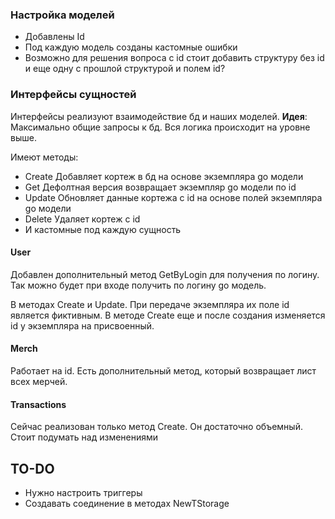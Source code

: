 ### Настройка моделей
- Добавлены Id
- Под каждую модель созданы кастомные ошибки
- Возможно для решения вопроса с id стоит добавить структуру без id и еще одну с прошлой структурой и полем id?

### Интерфейсы сущностей
Интерфейсы реализуют взаимодействие бд и наших моделей.
**Идея**: Максимально общие запросы к бд. Вся логика происходит на уровне выше. 

Имеют методы:
- Create
	Добавляет кортеж в бд на основе экземпляра go модели
- Get
	Дефолтная версия возвращает экземпляр go модели по id
- Update
	Обновляет данные кортежа с id на основе полей экземпляра go модели
- Delete
	Удаляет кортеж с id
- И кастомные под каждую сущность
#### User
Добавлен дополнительный метод GetByLogin для получения по логину. Так можно будет при входе получить по логину go модель.

В методах Create и Update. При передаче экземпляра их поле id является фиктивным. В методе Create еще и после создания изменяется id у экземпляра на присвоенный. 

#### Merch
Работает на id. Есть дополнительный метод, который возвращает лист всех мерчей.

#### Transactions
Сейчас реализован только метод Create. Он достаточно объемный. Стоит подумать над изменениями

## TO-DO
- Нужно настроить триггеры
- Создавать соединение в методах NewTStorage
